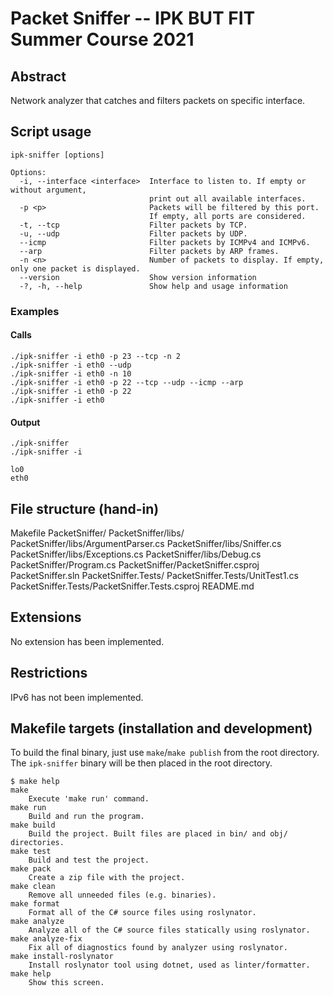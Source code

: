 # Packet Sniffer -- IPK BUT FIT Summer Course 2021

## Abstract

Network analyzer that catches and filters packets on specific interface.

## Script usage

```
ipk-sniffer [options]

Options:
  -i, --interface <interface>  Interface to listen to. If empty or without argument,
                               print out all available interfaces.
  -p <p>                       Packets will be filtered by this port.
                               If empty, all ports are considered.
  -t, --tcp                    Filter packets by TCP.
  -u, --udp                    Filter packets by UDP.
  --icmp                       Filter packets by ICMPv4 and ICMPv6.
  --arp                        Filter packets by ARP frames.
  -n <n>                       Number of packets to display. If empty, only one packet is displayed.
  --version                    Show version information
  -?, -h, --help               Show help and usage information
```

### Examples

#### Calls

```
./ipk-sniffer -i eth0 -p 23 --tcp -n 2
./ipk-sniffer -i eth0 --udp
./ipk-sniffer -i eth0 -n 10
./ipk-sniffer -i eth0 -p 22 --tcp --udp --icmp --arp
./ipk-sniffer -i eth0 -p 22
./ipk-sniffer -i eth0
```

#### Output

```
./ipk-sniffer
./ipk-sniffer -i

lo0
eth0
```

## File structure (hand-in)

Makefile
PacketSniffer/
PacketSniffer/libs/
PacketSniffer/libs/ArgumentParser.cs
PacketSniffer/libs/Sniffer.cs
PacketSniffer/libs/Exceptions.cs
PacketSniffer/libs/Debug.cs
PacketSniffer/Program.cs
PacketSniffer/PacketSniffer.csproj
PacketSniffer.sln
PacketSniffer.Tests/
PacketSniffer.Tests/UnitTest1.cs
PacketSniffer.Tests/PacketSniffer.Tests.csproj
README.md

## Extensions

No extension has been implemented.

## Restrictions

IPv6 has not been implemented.

## Makefile targets (installation and development)

To build the final binary, just use `make`/`make publish` from the root
directory. The `ipk-sniffer` binary will be then placed in the root directory.

```
$ make help
make
    Execute 'make run' command.
make run
    Build and run the program.
make build
    Build the project. Built files are placed in bin/ and obj/ directories.
make test
    Build and test the project.
make pack
    Create a zip file with the project.
make clean
    Remove all unneeded files (e.g. binaries).
make format
    Format all of the C# source files using roslynator.
make analyze
    Analyze all of the C# source files statically using roslynator.
make analyze-fix
    Fix all of diagnostics found by analyzer using roslynator.
make install-roslynator
    Install roslynator tool using dotnet, used as linter/formatter.
make help
    Show this screen.
```

